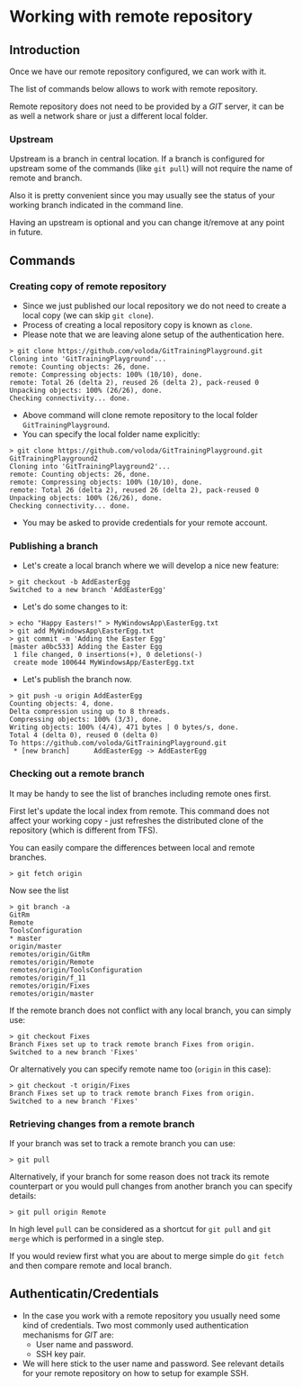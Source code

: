 # Working with remote repository

## Introduction

Once we have our remote repository configured, we can work with it.

The list of commands below allows to work with remote repository.

Remote repository does not need to be provided by a _GIT_ server, it can
be as well a network share or just a different local folder.

### Upstream

Upstream is a branch in central location. If a branch is configured for upstream some of the commands (like ```git pull```) will not require the name of remote and branch.

Also it is pretty convenient since you may usually see the status of your
working branch indicated in the command line.

Having an upstream is optional and you can change it/remove at any point
in future.

## Commands

### Creating copy of remote repository

* Since we just published our local repository we do not need to create
  a local copy (we can skip `git clone`).
* Process of creating a local repository copy is known as ```clone```.
* Please note that we are leaving alone setup of the authentication here.
```
> git clone https://github.com/voloda/GitTrainingPlayground.git
Cloning into 'GitTrainingPlayground'...
remote: Counting objects: 26, done.
remote: Compressing objects: 100% (10/10), done.
remote: Total 26 (delta 2), reused 26 (delta 2), pack-reused 0
Unpacking objects: 100% (26/26), done.
Checking connectivity... done.
```
* Above command will clone remote repository to the local folder ```GitTrainingPlayground```.
* You can specify the local folder name explicitly:
```
> git clone https://github.com/voloda/GitTrainingPlayground.git GitTrainingPlayground2
Cloning into 'GitTrainingPlayground2'...
remote: Counting objects: 26, done.
remote: Compressing objects: 100% (10/10), done.
remote: Total 26 (delta 2), reused 26 (delta 2), pack-reused 0
Unpacking objects: 100% (26/26), done.
Checking connectivity... done.
```
* You may be asked to provide credentials for your remote account.

### Publishing a branch

* Let's create a local branch where we will develop a nice new feature:

```
> git checkout -b AddEasterEgg
Switched to a new branch 'AddEasterEgg'
```

* Let's do some changes to it:

```
> echo "Happy Easters!" > MyWindowsApp\EasterEgg.txt
> git add MyWindowsApp\EasterEgg.txt
> git commit -m 'Adding the Easter Egg'
[master a0bc533] Adding the Easter Egg
 1 file changed, 0 insertions(+), 0 deletions(-)
 create mode 100644 MyWindowsApp/EasterEgg.txt
```

* Let's publish the branch now.

```
> git push -u origin AddEasterEgg
Counting objects: 4, done.
Delta compression using up to 8 threads.
Compressing objects: 100% (3/3), done.
Writing objects: 100% (4/4), 471 bytes | 0 bytes/s, done.
Total 4 (delta 0), reused 0 (delta 0)
To https://github.com/voloda/GitTrainingPlayground.git
 * [new branch]      AddEasterEgg -> AddEasterEgg
```

### Checking out a remote branch

It may be handy to see the list of branches including remote ones first.

First let's update the local index from remote. This command does not affect your working copy - just refreshes the distributed clone of the repository (which is different from TFS).

You can easily compare the differences between local and remote branches.

```
> git fetch origin
```

Now see the list

```
> git branch -a
GitRm
Remote
ToolsConfiguration
* master
origin/master
remotes/origin/GitRm
remotes/origin/Remote
remotes/origin/ToolsConfiguration
remotes/origin/f_11
remotes/origin/Fixes
remotes/origin/master
```

If the remote branch does not conflict with any local branch, you can
simply use:

```
> git checkout Fixes
Branch Fixes set up to track remote branch Fixes from origin.
Switched to a new branch 'Fixes'
```

Or alternatively you can specify remote name too (```origin``` in this
case):

```
> git checkout -t origin/Fixes
Branch Fixes set up to track remote branch Fixes from origin.
Switched to a new branch 'Fixes'
```

### Retrieving changes from a remote branch

If your branch was set to track a remote branch you can use:

```
> git pull
```

Alternatively, if your branch for some reason does not track its remote
counterpart or you would pull changes from another branch you can specify
details:

```
> git pull origin Remote
```

In high level `pull` can be considered as a shortcut for `git pull` and
`git merge` which is performed in a single step.

If you would review first what you are about to merge simple do `git fetch` and then compare remote and local branch.

## Authenticatin/Credentials

* In the case you work with a remote repository you usually need some
  kind of credentials.
  Two most commonly used authentication mechanisms for _GIT_ are:
  * User name and password.
  * SSH key pair.
* We will here stick to the user name and password. See relevant details
  for your remote repository on how to setup for example SSH.
